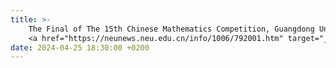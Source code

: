 ```yaml
---
title: >-
    The Final of The 15th Chinese Mathematics Competition, Guangdong University of Technology: <strong>First Prize</strong>🥇(Top 0.09%)
    <a href="https://neunews.neu.edu.cn/info/1006/792001.htm" target="_blank"> <span class="badge badge-pill badge-info">Featured</span> </a>
date: 2024-04-25 18:30:00 +0200
---
```

